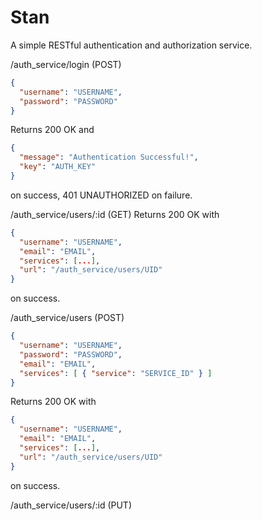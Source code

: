# Stan
A simple RESTful authentication and authorization service.

/auth_service/login (POST)
```json
{
  "username": "USERNAME",
  "password": "PASSWORD"
}
```
Returns 200 OK and 
```json
{ 
  "message": "Authentication Successful!",
  "key": "AUTH_KEY" 
}
```
on success, 401 UNAUTHORIZED on failure.

/auth_service/users/:id (GET)
Returns 200 OK with
```json
{
  "username": "USERNAME",
  "email": "EMAIL",
  "services": [...],
  "url": "/auth_service/users/UID"
}
```
on success.

/auth_service/users (POST)
```json
{
  "username": "USERNAME",
  "password": "PASSWORD",
  "email": "EMAIL",
  "services": [ { "service": "SERVICE_ID" } ]
}
```
Returns 200 OK with
```json
{
  "username": "USERNAME",
  "email": "EMAIL",
  "services": [...],
  "url": "/auth_service/users/UID"
}
```
on success.

/auth_service/users/:id (PUT)

